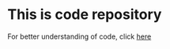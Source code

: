 # This is code repository

For better understanding of code, click [here](https://ykkim123.github.io)
